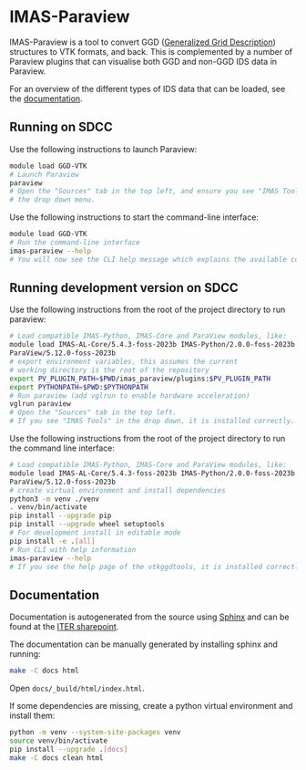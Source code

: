 # IMAS-Paraview
IMAS-Paraview is a tool to convert GGD ([Generalized Grid Description](https://imas-data-dictionary.readthedocs.io/en/latest/ggd_guide/doc.html)) 
structures to VTK formats, and back. This is complemented by a number of Paraview plugins that can visualise both GGD and non-GGD IDS data in Paraview. 

For an overview of the different types of IDS data that can be loaded, see the [documentation](https://sharepoint.iter.org/departments/POP/CM/IMDesign/Code%20Documentation/GGD-VTK/usage.html).

## Running on SDCC
Use the following instructions to launch Paraview:
```bash
module load GGD-VTK
# Launch Paraview
paraview
# Open the "Sources" tab in the top left, and ensure you see "IMAS Tools" in 
# the drop down menu.
```

Use the following instructions to start the command-line interface:
```bash
module load GGD-VTK
# Run the command-line interface
imas-paraview --help
# You will now see the CLI help message which explains the available commands
```

## Running development version on SDCC
Use the following instructions from the root of the project directory to run paraview:
```bash
# Load compatible IMAS-Python, IMAS-Core and ParaView modules, like:
module load IMAS-AL-Core/5.4.3-foss-2023b IMAS-Python/2.0.0-foss-2023b \
ParaView/5.12.0-foss-2023b
# export environment variables, this assumes the current
# working directory is the root of the repository
export PV_PLUGIN_PATH=$PWD/imas_paraview/plugins:$PV_PLUGIN_PATH
export PYTHONPATH=$PWD:$PYTHONPATH
# Run paraview (add vglrun to enable hardware acceleration)
vglrun paraview
# Open the "Sources" tab in the top left.
# If you see "IMAS Tools" in the drop down, it is installed correctly.
```

Use the following instructions from the root of the project directory to run the 
command line interface:
```bash
# Load compatible IMAS-Python, IMAS-Core and ParaView modules, like:
module load IMAS-AL-Core/5.4.3-foss-2023b IMAS-Python/2.0.0-foss-2023b \
ParaView/5.12.0-foss-2023b
# create virtual environment and install dependencies
python3 -m venv ./venv
. venv/bin/activate
pip install --upgrade pip
pip install --upgrade wheel setuptools
# For development install in editable mode
pip install -e .[all]
# Run CLI with help information
imas-paraview --help
# If you see the help page of the vtkggdtools, it is installed correctly.
```

## Documentation
Documentation is autogenerated from the source using [Sphinx](http://sphinx-doc.org/)
and can be found at the [ITER sharepoint](https://sharepoint.iter.org/departments/POP/CM/IMDesign/Code%20Documentation/GGD-VTK/index.html).

The documentation can be manually generated by installing sphinx and running:
```bash
make -C docs html
```
Open `docs/_build/html/index.html`.


If some dependencies are missing, create a python virtual environment and install them:
```bash
python -m venv --system-site-packages venv
source venv/bin/activate
pip install --upgrade .[docs]
make -C docs clean html
```
